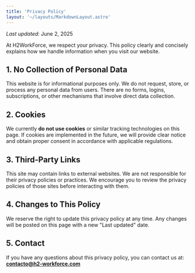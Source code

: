 ```yaml
---
title: 'Privacy Policy'
layout: '~/layouts/MarkdownLayout.astro'
---
```


_Last updated_: June 2, 2025

At H2WorkForce, we respect your privacy. This policy clearly and concisely explains how we handle information when you visit our website.

## 1. No Collection of Personal Data

This website is for informational purposes only. We do not request, store, or process any personal data from users. There are no forms, logins, subscriptions, or other mechanisms that involve direct data collection.

## 2. Cookies

We currently **do not use cookies** or similar tracking technologies on this page. If cookies are implemented in the future, we will provide clear notice and obtain proper consent in accordance with applicable regulations.

## 3. Third-Party Links

This site may contain links to external websites. We are not responsible for their privacy policies or practices. We encourage you to review the privacy policies of those sites before interacting with them.

## 4. Changes to This Policy

We reserve the right to update this privacy policy at any time. Any changes will be posted on this page with a new "Last updated" date.

## 5. Contact

If you have any questions about this privacy policy, you can contact us at:  
**contacto@h2-workforce.com**

